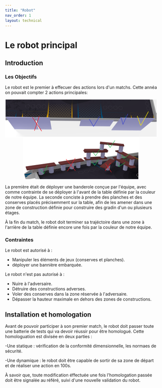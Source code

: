 ```yaml
---
title: "Robot"
nav_order: 1
layout: technical
---
```

# Le robot principal

<model-viewer alt="ROBOT" src="./Meca/FichiersGLTF/ExportRobotUniWIP.glb" ar style="width:80%; height:400px" shadow-intensity="1" camera-controls min-field-of-view="2deg"></model-viewer>
## Introduction

### Les Objectifs

Le robot est le premier à effecuer des actions lors d'un matchs. Cette annéa on pouvait compter 2 actions principales:

<div style="display: flex; justify-content: space-around; flex-wrap: wrap;">
<img src="Images/reglebanderole.png" >
<img src="Images/regleconserve.png" >
</div>


La première était de déployer une banderole conçue par l'équipe, avec comme contrainte de se déployer à l'avant de la table définie par la couleur de notre équipe.
La seconde conciste à prendre des planches et des conserves placés précisemment sur la table, afin de les amener dans une zone de construction définie pour construire des gradin d'un ou plusieurs étages.

À la fin du match, le robot doit terminer sa trajéctoire dans une zone à l'arrière de la table définie encore une fois par la couleur de notre équipe.

### Contraintes

Le robot est autorisé à :

- Manipuler les éléments de jeux (conserves et planches).
- déployer une bannière embarquée.

Le robot n'est pas autorisé à :

- Nuire à l'adversaire.
- Détruire des constructions adverses.
- Voler des conserves dans la zone réservée à l'adversaire.
- Dépasser la hauteur maximale en dehors des zones de constructions.
  
## Installation et homologation

Avant de pouvoir participer à son premier match, le robot doit passer toute une batterie de tests qui va devoir réussir pour être homologué. Cette homologuation est divisée en deux parties :

-Une statique : vérification de la conformité dimensionnelle, les normaes de sécurité.

-Une dynamique : le robot doit être capable de sortir de sa zone de départ et de réaliser une action en 100s.

À savoir que, toute modification éffectuée une fois l'homologation passée doit être signalée au référé, suivi d'une nouvelle validation du robot.

